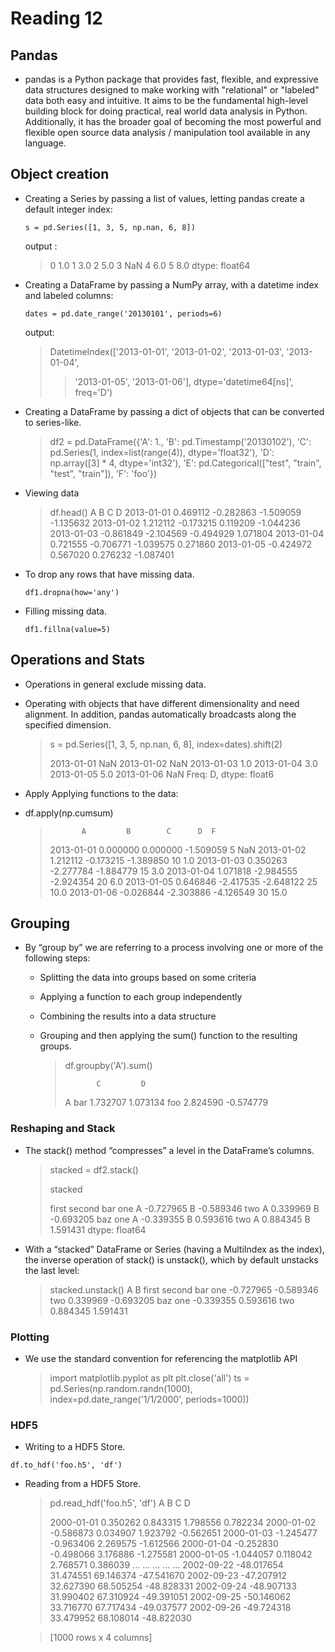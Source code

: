 # Reading 12

## Pandas

- pandas is a Python package that provides fast, flexible, and expressive data structures designed to make working with "relational" or "labeled" data both easy and intuitive. It aims to be the fundamental high-level building block for doing practical, real world data analysis in Python. Additionally, it has the broader goal of becoming the most powerful and flexible open source data analysis / manipulation tool available in any language.

## Object creation

- Creating a Series by passing a list of values, letting pandas create a default integer index:

  `s = pd.Series([1, 3, 5, np.nan, 6, 8])`

  output :

  > 0 1.0
  > 1 3.0
  > 2 5.0
  > 3 NaN
  > 4 6.0
  > 5 8.0
  > dtype: float64

- Creating a DataFrame by passing a NumPy array, with a datetime index and labeled columns:

  `dates = pd.date_range('20130101', periods=6)`

  output:

  > DatetimeIndex(['2013-01-01', '2013-01-02', '2013-01-03', '2013-01-04',
  >
  > > '2013-01-05', '2013-01-06'],
  > > dtype='datetime64[ns]', freq='D')

- Creating a DataFrame by passing a dict of objects that can be converted to series-like.

  > df2 = pd.DataFrame({'A': 1.,
  > 'B': pd.Timestamp('20130102'),
  > 'C': pd.Series(1, index=list(range(4)), dtype='float32'),
  > 'D': np.array([3] \* 4, dtype='int32'),
  > 'E': pd.Categorical(["test", "train", "test", "train"]),
  > 'F': 'foo'})

- Viewing data

  > df.head()
  > A B C D
  > 2013-01-01 0.469112 -0.282863 -1.509059 -1.135632
  > 2013-01-02 1.212112 -0.173215 0.119209 -1.044236
  > 2013-01-03 -0.861849 -2.104569 -0.494929 1.071804
  > 2013-01-04 0.721555 -0.706771 -1.039575 0.271860
  > 2013-01-05 -0.424972 0.567020 0.276232 -1.087401

- To drop any rows that have missing data.

  `df1.dropna(how='any')`

- Filling missing data.

  `df1.fillna(value=5)`

## Operations and Stats

- Operations in general exclude missing data.

- Operating with objects that have different dimensionality and need alignment. In addition, pandas automatically broadcasts along the specified dimension.

  > s = pd.Series([1, 3, 5, np.nan, 6, 8], index=dates).shift(2)
  >
  > 2013-01-01 NaN
  > 2013-01-02 NaN
  > 2013-01-03 1.0
  > 2013-01-04 3.0
  > 2013-01-05 5.0
  > 2013-01-06 NaN
  > Freq: D, dtype: float6

- Apply
  Applying functions to the data:

- df.apply(np.cumsum)

  >            A         B        C      D  F
  >
  > 2013-01-01 0.000000 0.000000 -1.509059 5 NaN
  > 2013-01-02 1.212112 -0.173215 -1.389850 10 1.0
  > 2013-01-03 0.350263 -2.277784 -1.884779 15 3.0
  > 2013-01-04 1.071818 -2.984555 -2.924354 20 6.0
  > 2013-01-05 0.646846 -2.417535 -2.648122 25 10.0
  > 2013-01-06 -0.026844 -2.303886 -4.126549 30 15.0

## Grouping

- By “group by” we are referring to a process involving one or more of the following steps:

  - Splitting the data into groups based on some criteria
  - Applying a function to each group independently
  - Combining the results into a data structure
  - Grouping and then applying the sum() function to the resulting groups.

    > df.groupby('A').sum()
    >
    >            C         D
    >
    > A
    > bar 1.732707 1.073134
    > foo 2.824590 -0.574779

### Reshaping and Stack

- The stack() method “compresses” a level in the DataFrame’s columns.

  > stacked = df2.stack()
  >
  > stacked
  >
  > first second
  > bar one A -0.727965
  > B -0.589346
  > two A 0.339969
  > B -0.693205
  > baz one A -0.339355
  > B 0.593616
  > two A 0.884345
  > B 1.591431
  > dtype: float64

- With a “stacked” DataFrame or Series (having a MultiIndex as the index), the inverse operation of stack() is unstack(), which by default unstacks the last level:
  > stacked.unstack()
  > A B
  > first second
  > bar one -0.727965 -0.589346
  > two 0.339969 -0.693205
  > baz one -0.339355 0.593616
  > two 0.884345 1.591431

### Plotting

- We use the standard convention for referencing the matplotlib API

  > import matplotlib.pyplot as plt
  > plt.close('all')
  > ts = pd.Series(np.random.randn(1000),
  > index=pd.date_range('1/1/2000', periods=1000))

### HDF5

- Writing to a HDF5 Store.

`df.to_hdf('foo.h5', 'df')`

- Reading from a HDF5 Store.

  > pd.read_hdf('foo.h5', 'df')
  > A B C D
  >
  > 2000-01-01 0.350262 0.843315 1.798556 0.782234
  > 2000-01-02 -0.586873 0.034907 1.923792 -0.562651
  > 2000-01-03 -1.245477 -0.963406 2.269575 -1.612566
  > 2000-01-04 -0.252830 -0.498066 3.176886 -1.275581
  > 2000-01-05 -1.044057 0.118042 2.768571 0.386039
  > ... ... ... ... ...
  > 2002-09-22 -48.017654 31.474551 69.146374 -47.541670
  > 2002-09-23 -47.207912 32.627390 68.505254 -48.828331
  > 2002-09-24 -48.907133 31.990402 67.310924 -49.391051
  > 2002-09-25 -50.146062 33.716770 67.717434 -49.037577
  > 2002-09-26 -49.724318 33.479952 68.108014 -48.822030

  > [1000 rows x 4 columns]

```

```
